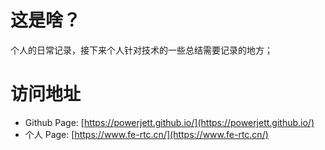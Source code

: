 # 这是啥？
个人的日常记录，接下来个人针对技术的一些总结需要记录的地方；

# 访问地址

- Github Page: [https://powerjett.github.io/](https://powerjett.github.io/)
- 个人 Page: [https://www.fe-rtc.cn/](https://www.fe-rtc.cn/)
